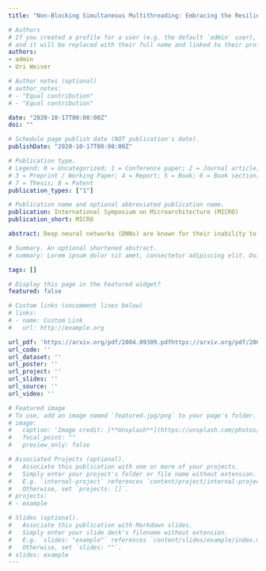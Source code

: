 ```yaml
---
title: "Non-Blocking Simultaneous Multithreading: Embracing the Resiliency of Deep Neural Networks"

# Authors
# If you created a profile for a user (e.g. the default `admin` user), write the username (folder name) here 
# and it will be replaced with their full name and linked to their profile.
authors:
- admin
- Uri Weiser

# Author notes (optional)
# author_notes:
# - "Equal contribution"
# - "Equal contribution"

date: "2020-10-17T00:00:00Z"
doi: ""

# Schedule page publish date (NOT publication's date).
publishDate: "2020-10-17T00:00:00Z"

# Publication type.
# Legend: 0 = Uncategorized; 1 = Conference paper; 2 = Journal article;
# 3 = Preprint / Working Paper; 4 = Report; 5 = Book; 6 = Book section;
# 7 = Thesis; 8 = Patent
publication_types: ["1"]

# Publication name and optional abbreviated publication name.
publication: International Symposium on Microarchitecture (MICRO)
publication_short: MICRO

abstract: Deep neural networks (DNNs) are known for their inability to utilize underlying hardware resources due to hard-ware susceptibility to sparse activations and weights. Even in finer granularities, many of the non-zero values hold a portion of zero-valued bits that may cause inefficiencies when executed on hard-ware. Inspired by conventional CPU simultaneous multithreading (SMT) that increases computer resource utilization by sharing them across several threads, we propose non-blocking SMT (NB-SMT) designated for DNN accelerators. Like conventional SMT, NB-SMT shares hardware resources among several execution flows. Yet, unlike SMT, NB-SMT is non-blocking, as it handles structural hazards by exploiting the algorithmic resiliency of DNNs. Instead of opportunistically dispatching instructions while they wait in a reservation station for available hardware, NB-SMT temporarily reduces the computation precision to accommodate all threads at once, enabling a non-blocking operation. We demonstrate NB-SMT applicability using SySMT, an NB-SMT-enabled output-stationary systolic array (OS-SA). Compared with a conventional OS-SA, a 2-threaded SySMT consumes 1.4x the area and delivers 2x speedup with 33% energy savings and less than 1% accuracy degradation of state-of-the-art CNNs with ImageNet. A 4-threaded SySMT consumes 2.5x the area and delivers, for example, 3.4x speedup and 39% energy savings with 1% accuracy degradation of 40%-pruned ResNet-18.

# Summary. An optional shortened abstract.
# summary: Lorem ipsum dolor sit amet, consectetur adipiscing elit. Duis posuere tellus ac convallis placerat. Proin tincidunt magna sed ex sollicitudin condimentum.

tags: []

# Display this page in the Featured widget?
featured: false

# Custom links (uncomment lines below)
# links:
# - name: Custom Link
#   url: http://example.org

url_pdf: 'https://arxiv.org/pdf/2004.09309.pdfhttps://arxiv.org/pdf/2004.09309.pdf'
url_code: ''
url_dataset: ''
url_poster: ''
url_project: ''
url_slides: ''
url_source: ''
url_video: ''

# Featured image
# To use, add an image named `featured.jpg/png` to your page's folder. 
# image:
#   caption: 'Image credit: [**Unsplash**](https://unsplash.com/photos/pLCdAaMFLTE)'
#   focal_point: ""
#   preview_only: false

# Associated Projects (optional).
#   Associate this publication with one or more of your projects.
#   Simply enter your project's folder or file name without extension.
#   E.g. `internal-project` references `content/project/internal-project/index.md`.
#   Otherwise, set `projects: []`.
# projects:
# - example

# Slides (optional).
#   Associate this publication with Markdown slides.
#   Simply enter your slide deck's filename without extension.
#   E.g. `slides: "example"` references `content/slides/example/index.md`.
#   Otherwise, set `slides: ""`.
# slides: example
---
```


